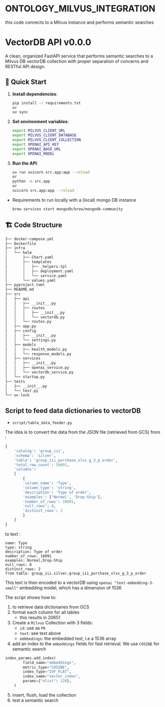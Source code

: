 # ONTOLOGY_MILVUS_INTEGRATION
this code connects to a Milvus instance and performs semantic searches

# VectorDB API v0.0.0

A clean, organized FastAPI service that performs semantic searches to a Milvus DB vectorDB collection with proper separation of concerns and RESTful API design.

## 🚀 Quick Start

1. **Install dependencies**:
   ```bash
   pip install -r requirements.txt
   or 
   uv sync
   ```

2. **Set environment variables**:
   ```bash
   export MILVUS_CLIENT_URL
   export MILVUS_CLIENT_DATABASE
   export MILVUS_CLIENT_COLLECTION
   export OPENAI_API_KEY
   export OPENAI_BASE_URL
   export OPENAI_MODEL
   ```

3. **Run the API**:
   ```bash
   uv run uvicorn src.app:app --reload  
   or
   python -m src.app
   or
   uvicorn src.app:app --reload 
   ```

 - Requirements to run locally with a (local) mongo DB instance
   ```bash
   brew services start mongodb/brew/mongodb-community
   ```

## 🏗️ Code Structure

```bash
├── docker-compose.yml
├── Dockerfile
├── infra
│   └── helm
│       ├── Chart.yaml
│       ├── templates
│       │   ├── _helpers.tpl
│       │   ├── deployment.yaml
│       │   └── service.yaml
│       └── values.yaml
├── pyproject.toml
├── README.md
├── src
│   ├── api
│   │   ├── __init__.py
│   │   ├── routes
│   │   │   ├── __init__.py
│   │   │   └── vectordb.py
│   │   └── routes.py
│   ├── app.py
│   ├── config
│   │   ├── __init__.py
│   │   └── settings.py
│   ├── models
│   │   ├── health_models.py
│   │   └── response_models.py
│   ├── services
│   │   ├── __init__.py
│   │   ├── openai_service.py
│   │   └── vectordb_service.py
│   └── startup.py
├── tests
│   ├── __init__.py
│   └── test.py
└── uv.lock
```

## Script to feed data dictionaries to vectorDB

- `script/table_data_feeder.py`

The idea is to convert the data from the JSON file (retrieved from GCS) from :

```python
{
    'catalog': 'group_iii',
    'schema': 'silver',
    'table': 'group_iii_purchase_xlsx_g_3_p_order',
    'total_row_count': 16091,
    'columns':
    [
        {
        'column_name': 'Type',
        'column_type': 'string',
        'description': 'Type of order',
        'examples': ['Normal', 'Drop-Ship'],
        'number_of_rows': 16091,
        'null_rows': 0,
        'distinct_rows': 2
        }
    ]
}
```

to text :
```
name: Type
type: string
description: Type of order
number_of_rows: 16091
examples: Normal,Drop-Ship
null_rows: 0
distinct_rows: 2
from table: group_iii.silver.group_iii_purchase_xlsx_g_3_p_order
```

This text is then encoded to a vectorDB using `openai "text-embedding-3-small"` embedding model, which has a dimension of 1536

The script shows how to:
1. to retrieve data dictionaries from GCS
2. format each column for all tables
    - this results in 20651 
3. Create a `Milvus` Collection with 3 fields:
    - `id`: use as `PK`
    - `text`: see text above
    - `embbedings`: the embedded text, i.e a 1536 array
4. add an index to the `embeddings` fields for fast retrieval. We use `COSINE` for semantic search

```py
index_params.add_index(
        field_name="embeddings",
        metric_type="COSINE",
        index_type="IVF_FLAT",
        index_name="vector_index",
        params={"nlist": 128},
    )
```
5. insert, flush, load the collection
6. test a semantic search
